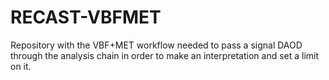 # RECAST-VBFMET

Repository with the VBF+MET workflow needed to pass a signal DAOD through the analysis chain in order to make an interpretation and set a limit on it. 